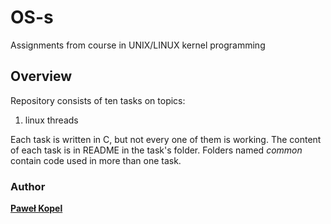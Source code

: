 # OS-s
Assignments from course in UNIX/LINUX kernel programming

## Overview
Repository consists of ten tasks on topics:

1. linux threads

Each task is written in C, but not every one of them is working. The content of each task is in README in the task's folder. Folders named *common* contain code used in more than one task.

### Author

**[Paweł Kopel](https://github.com/PKopel)**
